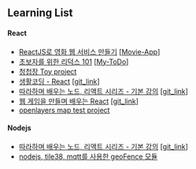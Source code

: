 ## Learning List
#### React
* [ReactJS로 영화 웹 서비스 만들기](https://nomadcoders.co/react-fundamentals/lobby) [[Movie-App](https://github.com/keepbang/movie_app_react)]
* [초보자를 위한 리덕스 101](https://nomadcoders.co/redux-for-beginners/lobby) [[My-ToDo](https://github.com/keepbang/My-ToDo)]
* [청첩장 Toy project](https://github.com/keepbang/Invitation)
* [생활코딩 - React](https://www.inflearn.com/course/react-%EC%83%9D%ED%99%9C%EC%BD%94%EB%94%A9/dashboard) [[git_link](https://github.com/keepbang/react-project-for-inflearn-)]
* [따라하며 배우는 노드, 리액트 시리즈 - 기본 강의](https://www.inflearn.com/course/%EB%94%B0%EB%9D%BC%ED%95%98%EB%A9%B0-%EB%B0%B0%EC%9A%B0%EB%8A%94-%EB%85%B8%EB%93%9C-%EB%A6%AC%EC%95%A1%ED%8A%B8-%EA%B8%B0%EB%B3%B8/dashboard) [[git_link](https://github.com/keepbang/boiler_plate_login)]
* [웹 게임을 만들며 배우는 React](https://www.inflearn.com/course/web-game-React/dashboard) [[git_link](https://github.com/keepbang/react-web-game)]
* [openlayers map test project](https://github.com/keepbang/react-project-map)

#### Nodejs
* [따라하며 배우는 노드, 리액트 시리즈 - 기본 강의](https://www.inflearn.com/course/%EB%94%B0%EB%9D%BC%ED%95%98%EB%A9%B0-%EB%B0%B0%EC%9A%B0%EB%8A%94-%EB%85%B8%EB%93%9C-%EB%A6%AC%EC%95%A1%ED%8A%B8-%EA%B8%B0%EB%B3%B8/dashboard) [[git_link](https://github.com/keepbang/boiler_plate_login)]
* [nodejs, tile38, mqtt를 사용한 geoFence 모듈](https://github.com/keepbang/node-server-tile38-mqtt-)
